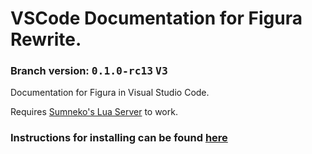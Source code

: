 # VSCode Documentation for Figura Rewrite.
### Branch version: <kbd>**0.1.0-rc13**</kbd> <kbd>**V3**</kbd>

Documentation for Figura in Visual Studio Code.

Requires [Sumneko's Lua Server](https://marketplace.visualstudio.com/items?itemName=sumneko.lua) to work.

### Instructions for installing can be found [here](../../wiki)
